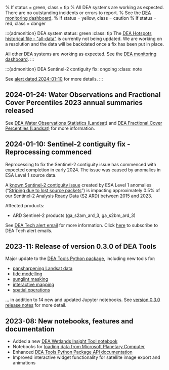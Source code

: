 % If status = green, class = tip
% All DEA systems are working as expected. There are no outstanding incidents or errors to report.
% See the [DEA monitoring dashboard](https://monitoring.dea.ga.gov.au/). 
% If status = yellow, class = caution
% If status = red, class = danger

:::{admonition} DEA system status: green
:class: tip
The [DEA Hotspots historical file - "all-data"](https://hotspots.dea.ga.gov.au/files/historic) is currently not being updated. 
We are working on a resolution and the data will be backdated once a fix has been put in place.

All other DEA systems are working as expected. See the [DEA monitoring dashboard](https://monitoring.dea.ga.gov.au/). 
:::

:::{admonition} DEA Sentinel-2 contiguity fix: ongoing
:class: note

See [alert dated 2024-01-10](./#sentinel-2-contiguity-fix-reprocessing-commenced) for more details.
:::

## 2024-01-24: Water Observations and Fractional Cover Percentiles 2023 annual summaries released

See [DEA Water Observations Statistics (Landsat)](/data/product/dea-water-observations-statistics-landsat/?tab=history) 
and [DEA Fractional Cover Percentiles (Landsat)](/data/product/dea-fractional-cover-percentiles-landsat/) for more information. 

## 2024-01-10: Sentinel-2 contiguity fix - Reprocessing commenced

Reprocessing to fix the Sentinel-2 contiguity issue has commenced with expected completion in early 2024. The issue 
was caused by anomalies in ESA Level 1 source data.

A [known Sentinel-2 contiguity issue](https://communication.ga.gov.au/link/id/zzzz659dea46b27d5565Pzzzz61de67bd94bfe861/page.html) 
created by ESA Level 1 anomalies (“[Striping due to lost source packets](https://communication.ga.gov.au/link/id/zzzz659dea46b3858302Pzzzz61de67bd94bfe861/page.html)”) 
is impacting approximately 0.5% of our Sentinel-2 Analysis Ready Data (S2 ARD) between 2015 and 2023. 

Affected products: 

* ARD Sentinel-2 products (ga_s2am_ard_3, ga_s2bm_ard_3)

See [DEA Tech alert email](https://communication.ga.gov.au/link/id/zzzz659df9f7f306b556Pzzzz61de67bd94bfe861/page.html) for more information. 
Click [here](https://communication.ga.gov.au/link/id/zzzz659de7f165049054Pzzzz61de67bd94bfe861/page.html) to subscribe to DEA Tech alert emails.

## 2023-11: Release of version 0.3.0 of DEA Tools

Major update to the [DEA Tools Python package](https://docs.dea.ga.gov.au/notebooks/Tools/), including new tools for:

* [pansharpening Landsat data](https://docs.dea.ga.gov.au/notebooks/How_to_guides/Pansharpening.html)
* [tide modelling](https://docs.dea.ga.gov.au/notebooks/How_to_guides/Tidal_modelling.html)
* [sunglint masking](https://docs.dea.ga.gov.au/notebooks/How_to_guides/Sunglint_masking.html)
* [interactive mapping](https://docs.dea.ga.gov.au/notebooks/Interactive_apps/README.html)
* [spatial operations](https://docs.dea.ga.gov.au/notebooks/Tools/gen/dea_tools.spatial.html)

... in addition to 14 new and updated Jupyter notebooks. See [version 0.3.0 release notes](https://github.com/GeoscienceAustralia/dea-notebooks/releases/tag/0.3.0) for more detail.

## 2023-08: New notebooks, features and documentation

* Added a new [DEA Wetlands Insight Tool notebook](https://docs.dea.ga.gov.au/notebooks/DEA_products/DEA_Wetlands_Insight_Tool.html)
* Notebooks for [loading data from Microsoft Planetary Computer](https://docs.dea.ga.gov.au/notebooks/How_to_guides/Planetary_computer.html)
* Enhanced [DEA Tools Python Package API documentation](https://docs.dea.ga.gov.au/notebooks/Tools/)
* Improved interactive widget functionality for satellite image export and animations

